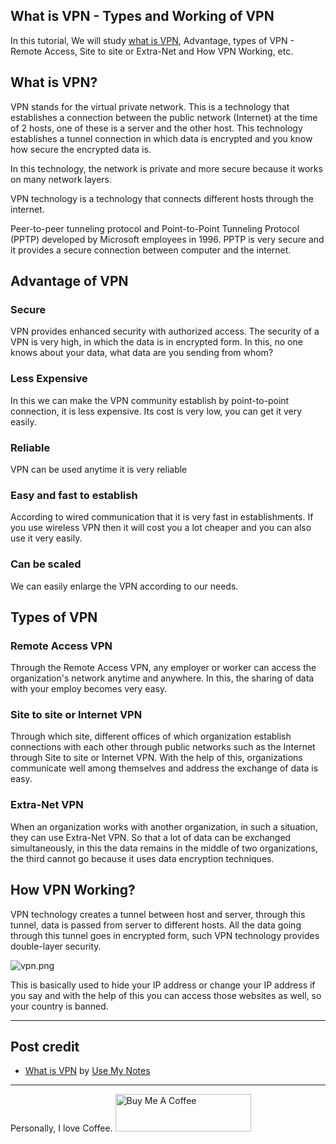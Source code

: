 ## What is VPN - Types and Working of VPN

In this tutorial, We will study  [what is VPN](https://usemynotes.com/what-is-vpn-and-how-does-it-work/), Advantage, types of VPN - Remote Access, Site to site or Extra-Net and How VPN Working, etc.

## What is VPN?
VPN stands for the virtual private network. This is a technology that establishes a connection between the public network (Internet) at the time of 2 hosts, one of these is a server and the other host. This technology establishes a tunnel connection in which data is encrypted and you know how secure the encrypted data is.

In this technology, the network is private and more secure because it works on many network layers.

VPN technology is a technology that connects different hosts through the internet.

Peer-to-peer tunneling protocol and Point-to-Point Tunneling Protocol (PPTP) developed by Microsoft employees in 1996. PPTP is very secure and it provides a secure connection between computer and the internet.

## Advantage of VPN
### Secure
VPN provides enhanced security with authorized access.
The security of a VPN is very high, in which the data is in encrypted form. In this, no one knows about your data, what data are you sending from whom?

### Less Expensive
In this we can make the VPN community establish by point-to-point connection, it is less expensive.
Its cost is very low, you can get it very easily.

### Reliable
VPN can be used anytime it is very reliable

### Easy and fast to establish
According to wired communication that it is very fast in establishments. If you use wireless VPN then it will cost you a lot cheaper and you can also use it very easily.

### Can be scaled
We can easily enlarge the VPN according to our needs.

## Types of VPN
### Remote Access VPN
Through the Remote Access VPN, any employer or worker can access the organization's network anytime and anywhere.
In this, the sharing of data with your employ becomes very easy.

### Site to site or Internet VPN
Through which site, different offices of which organization establish connections with each other through public networks such as the Internet through Site to site or Internet VPN.
With the help of this, organizations communicate well among themselves and address the exchange of data is easy.

### Extra-Net VPN
When an organization works with another organization, in such a situation, they can use Extra-Net VPN.
So that a lot of data can be exchanged simultaneously, in this the data remains in the middle of two organizations, the third cannot go because it uses data encryption techniques.

## How VPN Working?
VPN technology creates a tunnel between host and server, through this tunnel, data is passed from server to different hosts. All the data going through this tunnel goes in encrypted form, such VPN technology provides double-layer security.


![vpn.png](https://cdn.hashnode.com/res/hashnode/image/upload/v1614143563885/3YHP9otwR.png)

This is basically used to hide your IP address or change your IP address if you say and with the help of this you can access those websites as well, so your country is banned.

----
## Post credit 
- [What is VPN](https://usemynotes.com/what-is-vpn-and-how-does-it-work/) by   [Use My Notes](https://usemynotes.com/) 

---- 
Personally, I love Coffee. 
<a href="https://www.buymeacoffee.com/alimammiya" target="_blank"><img src="https://cdn.buymeacoffee.com/buttons/v2/default-blue.png" alt="Buy Me A Coffee" style="height: 60px !important;width: 217px !important;" ></a>
